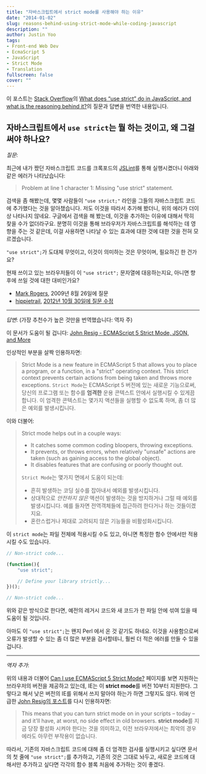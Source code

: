 ```yaml
---
title: "자바스크립트에서 strict mode를 사용해야 하는 이유"
date: "2014-01-02"
slug: reasons-behind-using-strict-mode-while-coding-javascript
description: ""
author: Justin Yoo
tags:
- Front-end Web Dev
- EcmaScript 5
- JavaScript
- Strict Mode
- Translation
fullscreen: false
cover: ""
---
```


이 포스트는 [Stack Overflow](http://stackoverflow.com)의 [What does “use strict” do in JavaScript, and what is the reasoning behind it?](http://stackoverflow.com/questions/1335851/what-does-use-strict-do-in-javascript-and-what-is-the-reasoning-behind-it)의 질문과 답변을 번역한 내용입니다.

## 자바스크립트에서 `use strict`는 뭘 하는 것이고, 왜 그걸 써야 하나요?

_질문_:

최근에 내가 짰던 자바스크립트 코드를 크록포드의 [JSLint](http://www.jslint.com)를 통해 실행시켰더니 아래와 같은 에러가 나타났습니다:

> Problem at line 1 character 1: Missing "use strict" statement.

검색을 좀 해봤는데, 몇몇 사람들이 `"use strict;"` 라인을 그들의 자바스크립트 코드에 추가했다는 것을 알아챘습니다. 저도 이것을 따라서 추가해 봤더니, 위의 에러가 더이상 나타나지 않네요. 구글에서 검색을 해 봤는데, 이것을 추가하는 이유에 대해서 딱히 찾을 수가 없더라구요. 분명히 이것을 통해 브라우저가 자바스크립트를 해석하는 데 영향을 주는 것 같은데, 이걸 사용하면 나타날 수 있는 효과에 대한 것에 대한 것을 전혀 모르겠습니다.

`"use strict";`가 도대체 무엇이고, 이것이 의미하는 것은 무엇이며, 필요하긴 한 건가요?

현재 쓰이고 있는 브라우저들이 이 `"use strict";` 문자열에 대응하는지요, 아니면 향후에 쓰일 것에 대한 대비인가요?

- [Mark Rogers](http://stackoverflow.com/users/25847/mark-rogers), 2009년 8월 26일에 질문
- [hippietrail](http://stackoverflow.com/users/527702/hippietrail), [2012년 10월 30일에 질문 수정](http://stackoverflow.com/posts/1335851/revisions)

* * *

_답변_: (가장 추천수가 높은 것만을 번역했습니다: 역자 주)

이 문서가 도움이 될 겁니다: [John Resig - ECMAScript 5 Strict Mode, JSON, and More](http://ejohn.org/blog/ecmascript-5-strict-mode-json-and-more)

인상적인 부분을 살짝 인용하자면:

> Strict Mode is a new feature in ECMAScript 5 that allows you to place a program, or a function, in a "strict" operating context. This strict context prevents certain actions from being taken and throws more exceptions. `Strict Mode`는 ECMAScript 5 버전에 있는 새로운 기능으로써, 당신의 프로그램 또는 함수를 **엄격한** 운용 콘텍스트 안에서 실행시킬 수 있게끔 합니다. 이 엄격한 콘텍스트는 몇가지 액션들을 실행할 수 없도록 하며, 좀 더 많은 예외를 발생시킵니다.

이와 더불어:

> Strict mode helps out in a couple ways:
> 
> - It catches some common coding bloopers, throwing exceptions.
> - It prevents, or throws errors, when relatively "unsafe" actions are taken (such as gaining access to the global object).
> - It disables features that are confusing or poorly thought out.
> 
> `Strict Mode`는 몇가지 면에서 도움이 되는데:
> 
> - 흔히 발생하는 코딩 실수를 잡아내서 예외를 발생시킵니다.
> - 상대적으로 _안전하지 않은_ 액션이 발생하는 것을 방지하거나 그럴 때 예외를 발생시킵니다. 예를 들자면 전역객체들에 접근하려 한다거나 하는 것들이겠지요.
> - 혼란스럽거나 제대로 고려되지 않은 기능들을 비활성화시킵니다.

이 `strict mode`는 파일 전체에 적용시킬 수도 있고, 아니면 특정한 함수 안에서만 적용시킬 수도 있습니다.

```js
// Non-strict code...

(function(){
    "use strict";

    // Define your library strictly...
})();

// Non-strict code...

```

위와 같은 방식으로 한다면, 예전의 레거시 코드와 새 코드가 한 파일 안에 섞여 있을 때 도움이 될 것입니다.

아마도 이 `"use strict";`는 왠지 Perl 에서 온 것 같기도 하네요. 이것을 사용함으로써 오류가 발생할 수 있는 좀 더 많은 부분을 검사할테니, 훨씬 더 적은 에러를 만들 수 있을 겁니다.

* * *

_역자 추가_:

위의 내용과 더불어 [Can I use ECMAScript 5 Strict Mode?](http://caniuse.com/use-strict) 페이지를 보면 지원하는 브라우저의 버전을 제공하고 있는데, IE는 이 **strict mode**를 버전 10부터 지원한다. 그렇다고 해서 낮은 버전의 IE를 위해서 쓰지 말아야 하는가 하면 그렇지도 않다. 위에 언급한 [John Resig의 포스트](http://ejohn.org/blog/ecmascript-5-strict-mode-json-and-more)를 다시 인용하자면:

> This means that you can turn strict mode on in your scripts – today – and it'll have, at worst, no side effect in old browsers. **strict mode**를 지금 당장 활성화 시켜야 한다는 것을 의미하고, 이전 브라우저에서는 최악의 경우에라도 아무런 부작용이 없습니다.

따라서, 기존의 자바스크립트 코드에 대해 좀 더 엄격한 검사를 실행시키고 싶다면 문서의 첫 줄에 `"use strict";`를 추가하고, 기존의 것은 그대로 놔두고, 새로운 코드에 대해서만 추가하고 싶다면 각각의 함수 블록 처음에 추가하는 것이 좋겠다.
